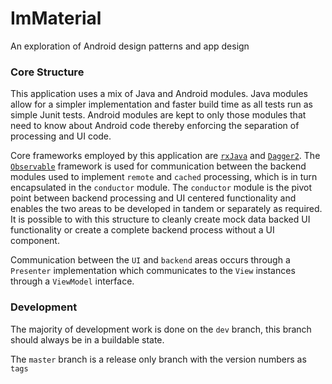 ImMaterial
===============

An exploration of Android design patterns and app design

### Core Structure
This application uses a mix of Java and Android modules. Java modules allow for a simpler implementation and
 faster build time as all tests run as simple Junit tests. Android modules are kept to only those modules
 that need to know about Android code thereby enforcing the separation of processing and UI code.

Core frameworks employed by this application are [`rxJava`](https://github.com/ReactiveX/RxJava) and
 [`Dagger2`](http://google.github.io/dagger/). The [`Observable`](http://reactivex.io/documentation/observable.html) framework is used for
 communication between the backend modules used to implement `remote` and `cached` processing, which is in turn
 encapsulated in the `conductor` module. The `conductor` module is the pivot point between backend processing
 and UI centered functionality and enables the two areas to be developed in tandem or separately as required. It
 is possible to with this structure to cleanly create mock data backed UI functionality or create a complete
 backend process without a UI component.

Communication between the `UI` and `backend` areas occurs through a `Presenter` implementation which
 communicates to the `View` instances through a `ViewModel` interface.


### Development
The majority of development work is done on the `dev` branch, this branch should always be in a buildable state.

The `master` branch is a release only branch with the version numbers as `tags`

